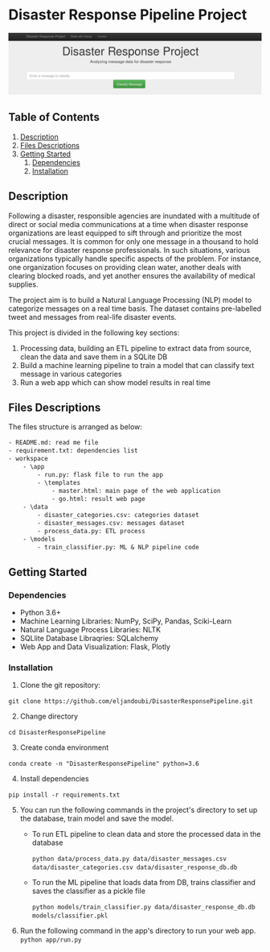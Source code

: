 # Disaster Response Pipeline Project

![Intro Pic](pics/intro.png)


## Table of Contents
1. [Description](#description)
2. [Files Descriptions](#files)
3. [Getting Started](#getting_started)
	1. [Dependencies](#dependencies)
	2. [Installation](#installation)


<a name="descripton"></a>
## Description

Following a disaster, responsible agencies are inundated with a multitude of direct or social media communications at a time when disaster response organizations are least equipped to sift through and prioritize the most crucial messages. It is common for only one message in a thousand to hold relevance for disaster response professionals. In such situations, various organizations typically handle specific aspects of the problem. For instance, one organization focuses on providing clean water, another deals with clearing blocked roads, and yet another ensures the availability of medical supplies.

The project aim is to build a Natural Language Processing (NLP) model to categorize messages on a real time basis. The dataset contains pre-labelled tweet and messages from real-life disaster events.

This project is divided in the following key sections:

1. Processing data, building an ETL pipeline to extract data from source, clean the data and save them in a SQLite DB
2. Build a machine learning pipeline to train a model that can classify text message in various categories
3. Run a web app which can show model results in real time

<a name="files"></a>
## Files Descriptions 

The files structure is arranged as below:

	- README.md: read me file
 	- requirement.txt: dependencies list
	- workspace
		- \app
			- run.py: flask file to run the app
			- \templates
				- master.html: main page of the web application 
				- go.html: result web page
		- \data
			- disaster_categories.csv: categories dataset
			- disaster_messages.csv: messages dataset
			- process_data.py: ETL process
		- \models
			- train_classifier.py: ML & NLP pipeline code


<a name="getting_started"></a>
## Getting Started

<a name="dependencies"></a>
### Dependencies
* Python 3.6+
* Machine Learning Libraries: NumPy, SciPy, Pandas, Sciki-Learn
* Natural Language Process Libraries: NLTK
* SQLlite Database Libraqries: SQLalchemy
* Web App and Data Visualization: Flask, Plotly

<a name="installation"></a>
### Installation
1. Clone the git repository:

```git clone https://github.com/eljandoubi/DisasterResponsePipeline.git```

2. Change directory

```cd DisasterResponsePipeline```

3. Create conda environment

```conda create -n "DisasterResponsePipeline" python=3.6```

4. Install dependencies

```pip install -r requirements.txt```

5. You can run the following commands in the project's directory to set up the database, train model and save the model.

    - To run ETL pipeline to clean data and store the processed data in the database
    
        ```python data/process_data.py data/disaster_messages.csv data/disaster_categories.csv data/disaster_response_db.db```
        
        
    - To run the ML pipeline that loads data from DB, trains classifier and saves the classifier as a pickle file
    
        ```python models/train_classifier.py data/disaster_response_db.db models/classifier.pkl```



6. Run the following command in the app's directory to run your web app.
    `python app/run.py`
